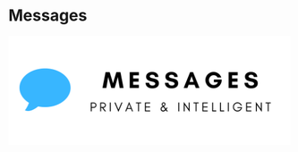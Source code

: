 # Messages

![MAIN](https://github.com/kamaravichow/open-messages-android/blob/main/docs/assets/MESSAGES.png?raw=true)
